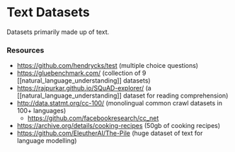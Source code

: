 # Text Datasets

Datasets primarily made up of text.

### Resources

- https://github.com/hendrycks/test (multiple choice questions)
- https://gluebenchmark.com/ (collection of 9 [[natural_language_understanding]] datasets)
- https://rajpurkar.github.io/SQuAD-explorer/ (a [[natural_language_understanding]] dataset for reading comprehension)
- http://data.statmt.org/cc-100/ (monolingual common crawl datasets in 100+ languages)
  - https://github.com/facebookresearch/cc_net
- https://archive.org/details/cooking-recipes (50gb of cooking recipes)
- https://github.com/EleutherAI/The-Pile (huge dataset of text for language modelling)
